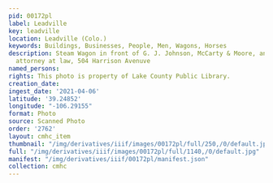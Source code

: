 ```yaml
---
pid: 00172pl
label: Leadville
key: leadville
location: Leadville (Colo.)
keywords: Buildings, Businesses, People, Men, Wagons, Horses
description: Steam Wagon in front of G. J. Johnson, McCarty & Moore, and R.D. McLeod,
  attorney at law, 504 Harrison Avenuve
named_persons: 
rights: This photo is property of Lake County Public Library.
creation_date: 
ingest_date: '2021-04-06'
latitude: '39.24852'
longitude: "-106.29155"
format: Photo
source: Scanned Photo
order: '2762'
layout: cmhc_item
thumbnail: "/img/derivatives/iiif/images/00172pl/full/250,/0/default.jpg"
full: "/img/derivatives/iiif/images/00172pl/full/1140,/0/default.jpg"
manifest: "/img/derivatives/iiif/00172pl/manifest.json"
collection: cmhc
---
```

